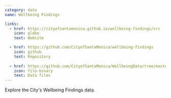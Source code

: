 ```yaml
---
category: data
name: Wellbeing Findings

links:
  - href: https://cityofsantamonica.github.io/wellbeing-findings/src
    icon: globe
    text: Website

  - href: https://github.com/CityofSantaMonica/wellbeing-findings
    icon: github
    text: Repository
    
  - href: https://github.com/CityofSantaMonica/WellbeingData/tree/master/Findings
    icon: file-binary
    text: Data files
---
```


Explore the City's Wellbeing Findings data.
